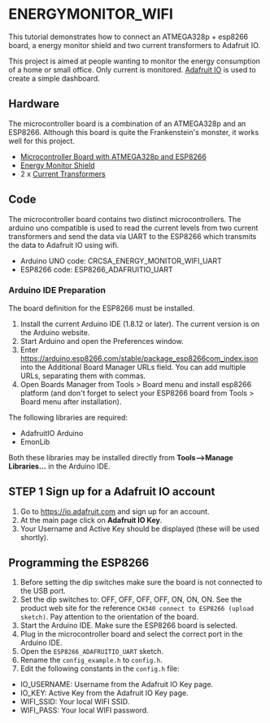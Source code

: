 # ENERGYMONITOR_WIFI
This tutorial demonstrates how to connect an ATMEGA328p + esp8266 board, a energy monitor shield and two current transformers to Adafruit IO.

This project is aimed at people wanting to monitor the energy consumption of a home or small office. Only current is monitored. [Adafruit IO](https://io.adafruit.com/) is used to create a simple dashboard.

## Hardware
The microcontroller board is a combination of an ATMEGA328p and an ESP8266. Although this board is quite the Frankenstein's monster, it works well for this project.

* [Microcontroller Board with ATMEGA328p and ESP8266](https://www.crcibernetica.com/uno-atmega328p-esp8266-usb-ttl-ch340g/)
* [Energy Monitor Shield](https://www.crcibernetica.com/energy-monitor-shield-v0-2/)
* 2 x [Current Transformers](https://www.crcibernetica.com/non-invasive-ac-current-sensor-sct-013-100a-max/)

## Code
The microcontroller board contains two distinct microcontrollers. The arduino uno compatible is used to read the current levels from two current transformers and send the data via UART to the ESP8266 which transmits the data to Adafruit IO using wifi.

* Arduino UNO code: CRCSA_ENERGY_MONITOR_WIFI_UART
* ESP8266 code: ESP8266_ADAFRUITIO_UART

### Arduino IDE Preparation
The board definition for the ESP8266 must be installed.

1. Install the current Arduino IDE (1.8.12 or later). The current version is on the Arduino website.
1. Start Arduino and open the Preferences window.
1. Enter https://arduino.esp8266.com/stable/package_esp8266com_index.json into the Additional Board Manager URLs field. You can add multiple URLs, separating them with commas.
1. Open Boards Manager from Tools > Board menu and install esp8266 platform (and don't forget to select your ESP8266 board from Tools > Board menu after installation).

The following libraries are required:
* AdafruitIO Arduino
* EmonLib

Both these libraries may be installed directly from **Tools-->Manage Libraries...** in the Arduino IDE.

## STEP 1 Sign up for a Adafruit IO account
1. Go to https://io.adafruit.com and sign up for an account.
1. At the main page click on **Adafruit IO Key**.
1. Your Username and Active Key should be displayed (these will be used shortly).

## Programming the ESP8266
1. Before setting the dip switches make sure the board is not connected to the USB port.
1. Set the dip switches to: OFF, OFF, OFF, OFF, ON, ON, ON. See the product web site for the reference `CH340 connect to ESP8266 (upload sketch)`. Pay attention to the orientation of the board.
1. Start the Arduino IDE. Make sure the ESP8266 board is selected.
1. Plug in the microcontroller board and select the correct port in the Arduino IDE.
1. Open the `ESP8266_ADAFRUITIO_UART` sketch.
1. Rename the `config_example.h` to `config.h`.
1. Edit the following constants in the `config.h` file: 
  * IO_USERNAME: Username from the Adafruit IO Key page.
  * IO_KEY: Active Key from the Adafruit IO Key page.
  * WIFI_SSID: Your local WIFI SSID.
  * WIFI_PASS: Your local WIFI password.

